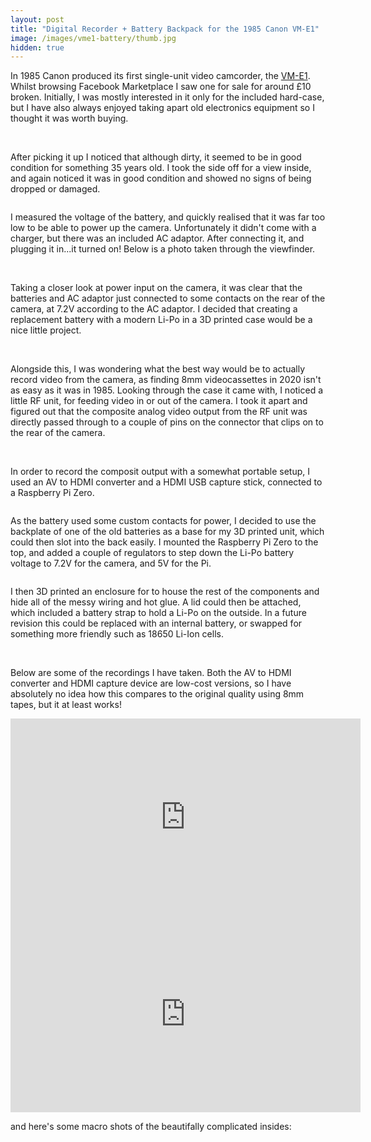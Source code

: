 ```yaml
---
layout: post
title: "Digital Recorder + Battery Backpack for the 1985 Canon VM-E1"
image: /images/vme1-battery/thumb.jpg
hidden: true
---
```


In 1985 Canon produced its first single-unit video camcorder, the [VM-E1](https://global.canon/en/c-museum/product/8mmvc310.html#:~:text=Canon%20produced%20its%20first%20single,and%20outstanding%20operability%20and%20functionality.). Whilst browsing Facebook Marketplace I saw one for sale for around £10 broken. Initially, I was mostly interested in it only for the included hard-case, but I have also always enjoyed taking apart old electronics equipment so I thought it was worth buying.

<img src="/images/vme1-battery/iso.jpg" alt="" class="inline">
<img src="/images/vme1-battery/case.jpg" alt="" class="inline">

After picking it up I noticed that although dirty, it seemed to be in good condition for something 35 years old. I took the side off for a view inside, and again noticed it was in good condition and showed no signs of being dropped or damaged.

<img src="/images/vme1-battery/inside1.jpg" alt="" class="inline">

I measured the voltage of the battery, and quickly realised that it was far too low to be able to power up the camera. Unfortunately it didn't come with a charger, but there was an included AC adaptor. After connecting it, and plugging it in...it turned on! Below is a photo taken through the viewfinder.

<img src="/images/vme1-battery/view.jpg" alt="" class="inline">
<img src="/images/vme1-battery/eye.jpg" alt="" class="inline">

Taking a closer look at power input on the camera, it was clear that the batteries and AC adaptor just connected to some contacts on the rear of the camera, at 7.2V according to the AC adaptor. I decided that creating a replacement battery with a modern Li-Po in a 3D printed case would be a nice little project.

<img src="/images/vme1-battery/read-bat.jpg" alt="" class="inline">
<img src="/images/vme1-battery/rear-open.jpg" alt="" class="inline">

Alongside this, I was wondering what the best way would be to actually record video from the camera, as finding 8mm videocassettes in 2020 isn't as easy as it was in 1985. Looking through the case it came with, I noticed a little RF unit, for feeding video in or out of the camera. I took it apart and figured out that the composite analog video output from the RF unit was directly passed through to a couple of pins on the connector that clips on to the rear of the camera.

<img src="/images/vme1-battery/rfunit.jpg" alt="" class="inline">
<img src="/images/vme1-battery/rearbottom.jpg" alt="" class="inline">

In order to record the composit output with a somewhat portable setup, I used an AV to HDMI converter and a HDMI USB capture stick, connected to a Raspberry Pi Zero.

<img src="/images/vme1-battery/adapt.jpg" alt="" class="inline">

As the battery used some custom contacts for power, I decided to use the backplate of one of the old batteries as a base for my 3D printed unit, which could then slot into the back easily. I mounted the Raspberry Pi Zero to the top, and added a couple of regulators to step down the Li-Po battery voltage to 7.2V for the camera, and 5V for the Pi.

<img src="/images/vme1-battery/readpi.jpg" alt="" class="inline">

I then 3D printed an enclosure for to house the rest of the components and hide all of the messy wiring and hot glue. A lid could then be attached, which included a battery strap to hold a Li-Po on the outside. In a future revision this could be replaced with an internal battery, or swapped for something more friendly such as 18650 Li-Ion cells.

<img src="/images/vme1-battery/rearcaseopen.jpg" alt="" class="inline">
<img src="/images/vme1-battery/rearfinal.jpg" alt="" class="inline">

Below are some of the recordings I have taken. Both the AV to HDMI converter and HDMI capture device are low-cost versions, so I have absolutely no idea how this compares to the original quality using 8mm tapes, but it at least works!

<div class="video-container">
<iframe width="560" height="315" src="https://www.youtube-nocookie.com/embed/xj_3vBegMwM" title="YouTube video player" frameborder="0" allow="accelerometer; autoplay; clipboard-write; encrypted-media; gyroscope; picture-in-picture" allowfullscreen></iframe>
</div>

<div class="video-container">
<iframe width="560" height="315" src="https://www.youtube-nocookie.com/embed/KOF5dgefUbc" title="YouTube video player" frameborder="0" allow="accelerometer; autoplay; clipboard-write; encrypted-media; gyroscope; picture-in-picture" allowfullscreen></iframe>
</div>

and here's some macro shots of the beautifally complicated insides:

<img src="/images/vme1-battery/inside2.jpg" alt="" class="inline">
<img src="/images/vme1-battery/inside3.jpg" alt="" class="inline">
<img src="/images/vme1-battery/inside4.jpg" alt="" class="inline">
